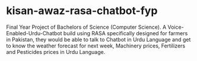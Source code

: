 # kisan-awaz-rasa-chatbot-fyp
Final Year Project of Bachelors of Science (Computer Science). A Voice-Enabled-Urdu-Chatbot build using RASA specifically designed for farmers in Pakistan, they would be able to talk to Chatbot in Urdu Language and get to know the weather forecast for next week, Machinery prices, Fertilizers and Pesticides prices in Urdu Language.
